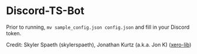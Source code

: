 # Discord-TS-Bot

Prior to running, `mv sample_config.json config.json` and fill in your Discord token.

Credit: Skyler Spaeth (skylerspaeth), Jonathan Kurtz (a.k.a. Jon K) ([xero-lib](https://github.com/xero-lib))
